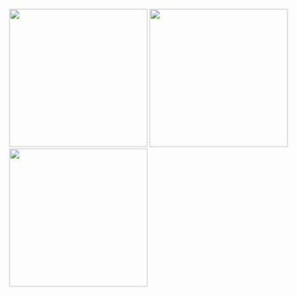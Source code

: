 <p float="">
  <img src="https://user-images.githubusercontent.com/71196378/180639483-c85f3117-4c18-47cf-b6cd-6e4fbbf82f19.png" width="250" />
  
  <img src="https://user-images.githubusercontent.com/71196378/180639175-b50fcce6-d5ad-41a6-8cc6-a218c3c2a38c.png" width="250" />
  
  <img src="https://user-images.githubusercontent.com/71196378/180639177-796c74ed-a3ef-4a16-aeee-b75f475486fd.png" width="250" />
</p>
  
  

